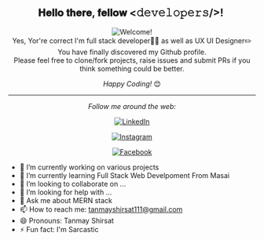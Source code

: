 <!-- ### Hi there I'm Tanmay👋 -->
<div align="center">
<h2> 𝐇𝐞𝐥𝐥𝐨 𝐭𝐡𝐞𝐫𝐞, 𝐟𝐞𝐥𝐥𝐨𝐰 <𝚍𝚎𝚟𝚎𝚕𝚘𝚙𝚎𝚛𝚜/>! <img src="https://github.com/ABSphreak/ABSphreak/blob/master/gifs/Hi.gif" width="0px"></h2>
</div>

<div align="center" width="50">

<img src="https://media.giphy.com/media/9LQHvkbIzTSLe/giphy.gif" alt="Welcome!" width="300"/>
 
</div>

<div align="center">
Yes, Yor're correct I'm full stack developer👨‍💻 as well as UX UI Designer✏️<br>
You have finally discovered my Github profile. <br>
Please feel free to clone/fork projects, raise issues and submit PRs if you think something could be better. <br>

<i>Happy Coding!</i> 😊

</div>

<div align="center">

---

<i>Follow me around the web:</i><br>


<a href="https://www.linkedin.com/in/tanmay-shirsat-64aa0b1aa/?originalSubdomain=in" target="_blank"><img src="https://img.shields.io/badge/LinkedIn-%230077B5.svg?&style=flat-square&logo=linkedin&logoColor=white" alt="LinkedIn"></a>
  
 <a href="https://www.instagram.com/tanmay_shirsat_/?hl=en" target="_blank"><img src="https://img.shields.io/badge/Instagram-%23E4405F.svg?&style=flat-square&logo=instagram&logoColor=white" alt="Instagram"></a>

 <a href="https://www.facebook.com/tanmay.shirsat.9" target="_blank"><img src="https://img.shields.io/badge/Facebook-%231877F2.svg?&style=flat-square&logo=facebook&logoColor=white" alt="Facebook"></a>
 
</div>

- 🔭 I’m currently working on various projects
- 🌱 I’m currently learning Full Stack Web Develpoment From Masai
- 👯 I’m looking to collaborate on ...
- 🤔 I’m looking for help with ...
- 💬 Ask me about MERN stack
- 📫 How to reach me: tanmayshirsat111@gmail.com
- 😄 Pronouns: Tanmay Shirsat
- ⚡ Fun fact: I'm Sarcastic

